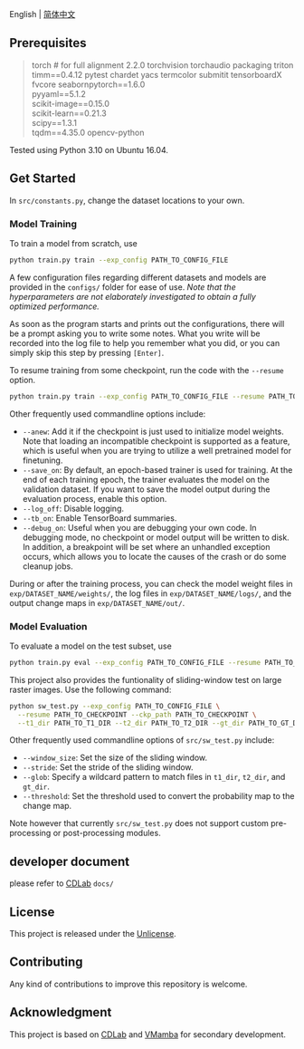 
English | [简体中文](README_zh-CN.md)

## Prerequisites

> torch # for full alignment 2.2.0
  torchvision
  torchaudio
  packaging
  triton
  timm==0.4.12
  pytest 
  chardet 
  yacs 
  termcolor
  submitit 
  tensorboardX
  fvcore
  seabornpytorch==1.6.0  
  pyyaml==5.1.2  
  scikit-image==0.15.0  
  scikit-learn==0.21.3  
  scipy==1.3.1  
  tqdm==4.35.0
  opencv-python

Tested using Python 3.10 on Ubuntu 16.04.

## Get Started

In `src/constants.py`, change the dataset locations to your own.

### Model Training

To train a model from scratch, use

```bash
python train.py train --exp_config PATH_TO_CONFIG_FILE
```

A few configuration files regarding different datasets and models are provided in the `configs/` folder for ease of use. *Note that the hyperparameters are not elaborately investigated to obtain a fully optimized performance.*

As soon as the program starts and prints out the configurations, there will be a prompt asking you to write some notes. What you write will be recorded into the log file to help you remember what you did, or you can simply skip this step by pressing `[Enter]`.

To resume training from some checkpoint, run the code with the `--resume` option.

```bash
python train.py train --exp_config PATH_TO_CONFIG_FILE --resume PATH_TO_CHECKPOINT
```

Other frequently used commandline options include:

- `--anew`: Add it if the checkpoint is just used to initialize model weights. Note that loading an incompatible checkpoint is supported as a feature, which is useful when you are trying to utilize a well pretrained model for finetuning.
- `--save_on`: By default, an epoch-based trainer is used for training. At the end of each training epoch, the trainer evaluates the model on the validation dataset. If you want to save the model output during the evaluation process, enable this option.
- `--log_off`: Disable logging.
- `--tb_on`: Enable TensorBoard summaries.
- `--debug_on`: Useful when you are debugging your own code. In debugging mode, no checkpoint or model output will be written to disk. In addition, a breakpoint will be set where an unhandled exception occurs, which allows you to locate the causes of the crash or do some cleanup jobs.

During or after the training process, you can check the model weight files in `exp/DATASET_NAME/weights/`, the log files in `exp/DATASET_NAME/logs/`, and the output change maps in `exp/DATASET_NAME/out/`.

### Model Evaluation

To evaluate a model on the test subset, use

```bash
python train.py eval --exp_config PATH_TO_CONFIG_FILE --resume PATH_TO_CHECKPOINT --save_on --subset test
```

This project also provides the funtionality of sliding-window test on large raster images. Use the following command:

```bash
python sw_test.py --exp_config PATH_TO_CONFIG_FILE \
  --resume PATH_TO_CHECKPOINT --ckp_path PATH_TO_CHECKPOINT \
  --t1_dir PATH_TO_T1_DIR --t2_dir PATH_TO_T2_DIR --gt_dir PATH_TO_GT_DIR
```

Other frequently used commandline options of `src/sw_test.py` include:
- `--window_size`: Set the size of the sliding window.
- `--stride`: Set the stride of the sliding window.
- `--glob`: Specify a wildcard pattern to match files in `t1_dir`, `t2_dir`, and `gt_dir`.
- `--threshold`: Set the threshold used to convert the probability map to the change map.

Note however that currently `src/sw_test.py` does not support custom pre-processing or post-processing modules.

## developer document

please refer to [CDLab](https://github.com/Bobholamovic/CDLab) `docs/`

## License

This project is released under the [Unlicense](/LICENSE).

## Contributing

Any kind of contributions to improve this repository is welcome.

## Acknowledgment

This project is based on [CDLab](https://github.com/Bobholamovic/CDLab) and [VMamba](https://github.com/MzeroMiko/VMamba) for secondary development.
